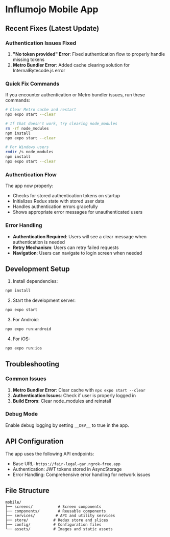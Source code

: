 # Influmojo Mobile App

## Recent Fixes (Latest Update)

### Authentication Issues Fixed

1. **"No token provided" Error**: Fixed authentication flow to properly handle missing tokens
2. **Metro Bundler Error**: Added cache clearing solution for InternalBytecode.js error

### Quick Fix Commands

If you encounter authentication or Metro bundler issues, run these commands:

```bash
# Clear Metro cache and restart
npx expo start --clear

# If that doesn't work, try clearing node_modules
rm -rf node_modules
npm install
npx expo start --clear

# For Windows users
rmdir /s node_modules
npm install
npx expo start --clear
```

### Authentication Flow

The app now properly:
- Checks for stored authentication tokens on startup
- Initializes Redux state with stored user data
- Handles authentication errors gracefully
- Shows appropriate error messages for unauthenticated users

### Error Handling

- **Authentication Required**: Users will see a clear message when authentication is needed
- **Retry Mechanism**: Users can retry failed requests
- **Navigation**: Users can navigate to login screen when needed

## Development Setup

1. Install dependencies:
```bash
npm install
```

2. Start the development server:
```bash
npx expo start
```

3. For Android:
```bash
npx expo run:android
```

4. For iOS:
```bash
npx expo run:ios
```

## Troubleshooting

### Common Issues

1. **Metro Bundler Error**: Clear cache with `npx expo start --clear`
2. **Authentication Issues**: Check if user is properly logged in
3. **Build Errors**: Clear node_modules and reinstall

### Debug Mode

Enable debug logging by setting `__DEV__` to true in the app.

## API Configuration

The app uses the following API endpoints:
- Base URL: `https://fair-legal-gar.ngrok-free.app`
- Authentication: JWT tokens stored in AsyncStorage
- Error Handling: Comprehensive error handling for network issues

## File Structure

```
mobile/
├── screens/           # Screen components
├── components/        # Reusable components
├── services/         # API and utility services
├── store/           # Redux store and slices
├── config/          # Configuration files
└── assets/          # Images and static assets
``` 
